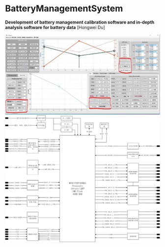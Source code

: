 # BatteryManagementSystem

<strong>**Development of battery management calibration software and in-depth analysis software for battery data**</strong> 
[Hongwei Du] 


<img src="figs/BMS-interface.jpg" width="600">
<img src="figs/电池管理系统硬件框图.png" width="600">
